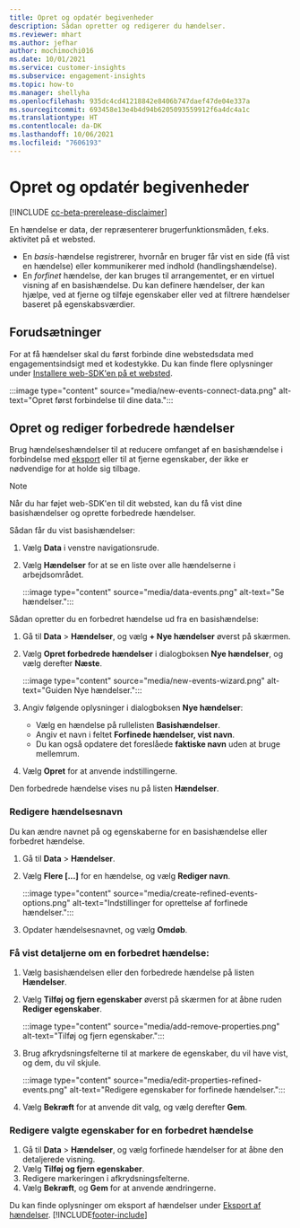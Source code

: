 ```yaml
---
title: Opret og opdatér begivenheder
description: Sådan opretter og redigerer du hændelser.
ms.reviewer: mhart
ms.author: jefhar
author: mochimochi016
ms.date: 10/01/2021
ms.service: customer-insights
ms.subservice: engagement-insights
ms.topic: how-to
ms.manager: shellyha
ms.openlocfilehash: 935dc4cd41218842e8406b747daef47de04e337a
ms.sourcegitcommit: 693458e13e4b4d94b6205093559912f6a4dc4a1c
ms.translationtype: HT
ms.contentlocale: da-DK
ms.lasthandoff: 10/06/2021
ms.locfileid: "7606193"
---
```

# <a name="create-and-modify-events"></a>Opret og opdatér begivenheder

[!INCLUDE [cc-beta-prerelease-disclaimer](includes/cc-beta-prerelease-disclaimer.md)]

En hændelse er data, der repræsenterer brugerfunktionsmåden, f.eks. aktivitet på et websted.

- En *basis*-hændelse registrerer, hvornår en bruger får vist en side (få vist en hændelse) eller kommunikerer med indhold (handlingshændelse).
- En *forfinet* hændelse, der kan bruges til arrangementet, er en virtuel visning af en basishændelse. Du kan definere hændelser, der kan hjælpe, ved at fjerne og tilføje egenskaber eller ved at filtrere hændelser baseret på egenskabsværdier.

## <a name="prerequisites"></a>Forudsætninger

For at få hændelser skal du først forbinde dine webstedsdata med engagementsindsigt med et kodestykke. Du kan finde flere oplysninger under [Installere web-SDK'en på et websted](instrument-website.md).

 :::image type="content" source="media/new-events-connect-data.png" alt-text="Opret først forbindelse til dine data.":::

## <a name="create-refined-events"></a>Opret og rediger forbedrede hændelser

Brug hændelseshændelser til at reducere omfanget af en basishændelse i forbindelse med [eksport](export-events.md) eller til at fjerne egenskaber, der ikke er nødvendige for at holde sig tilbage.

> [!NOTE]
> Når du har føjet web-SDK'en til dit websted, kan du få vist dine basishændelser og oprette forbedrede hændelser. 

Sådan får du vist basishændelser:

1. Vælg **Data** i venstre navigationsrude.

1. Vælg **Hændelser** for at se en liste over alle hændelserne i arbejdsområdet.

    :::image type="content" source="media/data-events.png" alt-text="Se hændelser.":::

Sådan opretter du en forbedret hændelse ud fra en basishændelse: 

1. Gå til **Data** > **Hændelser**, og vælg **+ Nye hændelser** øverst på skærmen.

1. Vælg **Opret forbedrede hændelser** i dialogboksen **Nye hændelser**, og vælg derefter **Næste**.
   
     :::image type="content" source="media/new-events-wizard.png" alt-text="Guiden Nye hændelser.":::
     
1. Angiv følgende oplysninger i dialogboksen **Nye hændelser**:

   - Vælg en hændelse på rullelisten **Basishændelser**.
   - Angiv et navn i feltet **Forfinede hændelser, vist navn**.
   - Du kan også opdatere det foreslåede **faktiske navn** uden at bruge mellemrum.

1. Vælg **Opret** for at anvende indstillingerne.

Den forbedrede hændelse vises nu på listen **Hændelser**.

### <a name="edit-event-name"></a>Redigere hændelsesnavn

Du kan ændre navnet på og egenskaberne for en basishændelse eller forbedret hændelse.

1. Gå til **Data** > **Hændelser**. 

1. Vælg **Flere [...]** for en hændelse, og vælg **Rediger navn**.
    
     :::image type="content" source="media/create-refined-events-options.png" alt-text="Indstillinger for oprettelse af forfinede hændelser.":::

3. Opdater hændelsesnavnet, og vælg **Omdøb**.

### <a name="view-the-details-of-a-refined-event"></a>Få vist detaljerne om en forbedret hændelse:

1. Vælg basishændelsen eller den forbedrede hændelse på listen **Hændelser**. 

1. Vælg **Tilføj og fjern egenskaber** øverst på skærmen for at åbne ruden **Rediger egenskaber**. 

     :::image type="content" source="media/add-remove-properties.png" alt-text="Tilføj og fjern egenskaber.":::

1. Brug afkrydsningsfelterne til at markere de egenskaber, du vil have vist, og dem, du vil skjule. 

   :::image type="content" source="media/edit-properties-refined-events.png" alt-text="Redigere egenskaber for forfinede hændelser.":::

1. Vælg **Bekræft** for at anvende dit valg, og vælg derefter **Gem**.


### <a name="edit-selected-properties-for-a-refined-event"></a>Redigere valgte egenskaber for en forbedret hændelse

1. Gå til **Data** > **Hændelser**, og vælg forfinede hændelser for at åbne den detaljerede visning.
1. Vælg **Tilføj og fjern egenskaber**. 
1. Redigere markeringen i afkrydsningsfelterne.
1. Vælg **Bekræft**, og **Gem** for at anvende ændringerne.

Du kan finde oplysninger om eksport af hændelser under [Eksport af hændelser](export-events.md).
[!INCLUDE[footer-include](../includes/footer-banner.md)]
